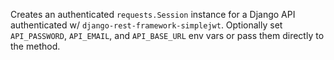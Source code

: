 Creates an authenticated `requests.Session` instance for a Django API authenticated w/ `django-rest-framework-simplejwt`. Optionally set `API_PASSWORD`, `API_EMAIL`, and `API_BASE_URL` env vars or pass them directly to the method.